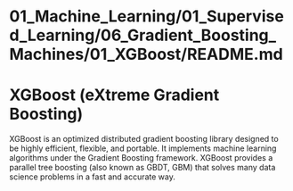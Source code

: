 # 01_Machine_Learning/01_Supervised_Learning/06_Gradient_Boosting_Machines/01_XGBoost/README.md

# XGBoost (eXtreme Gradient Boosting)

XGBoost is an optimized distributed gradient boosting library designed to be highly efficient, flexible, and portable. It implements machine learning algorithms under the Gradient Boosting framework. XGBoost provides a parallel tree boosting (also known as GBDT, GBM) that solves many data science problems in a fast and accurate way. 